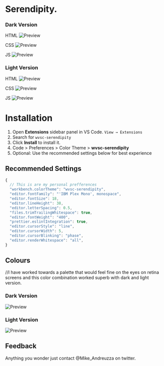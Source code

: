 # Serendipity.

### Dark Version
HTML
![Preview](https://github.com/michael-andreuzza/wvsc-serendipity/blob/master/darkhtml.png?raw=true)

CSS
![Preview](https://github.com/michael-andreuzza/wvsc-serendipity/blob/master/darkCss.png?raw=true)

JS
![Preview](https://github.com/michael-andreuzza/wvsc-serendipity/blob/master/darkJs.png?raw=true)

### Light Version
HTML
![Preview](https://github.com/michael-andreuzza/wvsc-serendipity/blob/master/lightkhtml.png?raw=true)

CSS
![Preview](https://github.com/michael-andreuzza/wvsc-serendipity/blob/master/lightCss.png?raw=true)

JS
![Preview](https://github.com/michael-andreuzza/wvsc-serendipity/blob/master/lightJs.png?raw=true)




# Installation

1. Open **Extensions** sidebar panel in VS Code. `View → Extensions`
2. Search for `wvsc-serendipity`
3. Click **Install** to install it.
4. Code > Preferences > Color Theme > **wvsc-serendipity**
5. Optional: Use the recommended settings below for best experience

## Recommended Settings

```js
{
  // This is are my personal prefferences
  "workbench.colorTheme": "wvsc-serendipity",
  "editor.fontFamily": "'IBM Plex Mono', monospace",
  "editor.fontSize": 18,
  "editor.lineHeight": 38,
  "editor.letterSpacing": 0.5,
  "files.trimTrailingWhitespace": true,
  "editor.fontWeight": "400",
  "prettier.eslintIntegration": true,
  "editor.cursorStyle": "line",
  "editor.cursorWidth": 5,
  "editor.cursorBlinking": "phase",
  "editor.renderWhitespace": "all",
}
```

## Colours
//I have worked towards a palette that would feel fine on the eyes on retina screens and this color combination worked superb with dark and light version.

### Dark Version
![Preview](https://github.com/michael-andreuzza/wvsc-serendipity/blob/master/darkColors.png?raw=true)

### Light Version
![Preview](https://github.com/michael-andreuzza/wvsc-serendipity/blob/master/lightColors.png?raw=true)


## Feedback

Anything you wonder just contact @Mike_Andreuzza on twitter.
